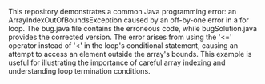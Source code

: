 This repository demonstrates a common Java programming error: an ArrayIndexOutOfBoundsException caused by an off-by-one error in a for loop.  The bug.java file contains the erroneous code, while bugSolution.java provides the corrected version.  The error arises from using the '<=' operator instead of '<' in the loop's conditional statement, causing an attempt to access an element outside the array's bounds.  This example is useful for illustrating the importance of careful array indexing and understanding loop termination conditions.